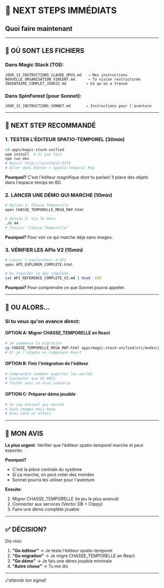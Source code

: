 # 🚀 NEXT STEPS IMMÉDIATS
## Quoi faire maintenant

---

## 📍 OÙ SONT LES FICHIERS

### Dans Magic Stack (TOI):
```
JOUR_32_INSTRUCTIONS_CLAUDE_OPUS.md   → Mes instructions
NOUVELLE_ORGANISATION_VINCENT.md      → Ta vision restructurée
INVENTAIRE_COMPLET_JOUR32.md         → Ce qu'on a trouvé
```

### Dans SpinForest (pour Sonnet):
```
JOUR_32_INSTRUCTIONS_SONNET.md       → Instructions pour l'aventure
```

---

## 🎯 NEXT STEP RECOMMANDÉ

### 1. TESTER L'ÉDITEUR SPATIO-TEMPOREL (30min)
```bash
cd apps/magic-stack-unified
npm install  # Si pas fait
npm run dev
# Ouvrir http://localhost:5173
# Aller dans Editor > Spatio-Temporal Map
```

**Pourquoi?** C'est l'éditeur magnifique dont tu parlais! Il place des objets dans l'espace-temps en 6D.

### 2. LANCER UNE DÉMO QUI MARCHE (10min)
```bash
# Option 1: Chasse Temporelle
open CHASSE_TEMPORELLE_MEGA_MAP.html

# Option 2: Via le menu
./h 44
# Choisir "Chasse Temporelle"
```

**Pourquoi?** Pour voir ce qui marche déjà sans images.

### 3. VÉRIFIER LES APIs V2 (15min)
```bash
# Lancer l'explorateur d'API
open API_EXPLORER_COMPLETE.html

# Ou regarder la doc complète
cat API_REFERENCE_COMPLETE_V2.md | head -100
```

**Pourquoi?** Pour comprendre ce que Sonnet pourra appeler.

---

## 🔄 OU ALORS...

### Si tu veux qu'on avance direct:

#### OPTION A: Migrer CHASSE_TEMPORELLE en React
```bash
# Je commence la migration
cp CHASSE_TEMPORELLE_MEGA_MAP.html apps/magic-stack-unified/src/modes/game/
# Et je l'adapte en composant React
```

#### OPTION B: Finir l'intégration de l'éditeur
```bash
# Comprendre comment exporter les worlds
# Connecter aux V2 APIs
# Tester avec un vrai scénario
```

#### OPTION C: Préparer démo jouable
```bash
# Un jeu minimal qui marche
# Sans images mais beau
# Avec sons et effets
```

---

## 💭 MON AVIS

**Le plus urgent**: Vérifier que l'éditeur spatio-temporel marche et peut exporter.

**Pourquoi?** 
- C'est la pièce centrale du système
- Si ça marche, on peut créer des mondes
- Sonnet pourra les utiliser pour l'aventure

**Ensuite**:
1. Migrer CHASSE_TEMPORELLE (le jeu le plus avancé)
2. Connecter aux services (Vector DB + Clippy)
3. Faire une démo complète jouable

---

## ✅ DÉCISION?

Dis-moi:
1. **"Go éditeur"** → Je teste l'éditeur spatio-temporel
2. **"Go migration"** → Je migre CHASSE_TEMPORELLE en React
3. **"Go démo"** → Je fais une démo jouable minimale
4. **"Autre chose"** → Tu me dis

---

*J'attends ton signal!*
